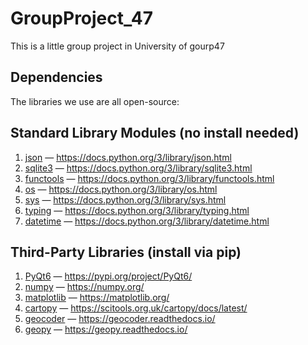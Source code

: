 # GroupProject_47
This is a little group project in University of gourp47

## Dependencies

The libraries we use are all open-source:

## Standard Library Modules (no install needed)

1. [json](https://docs.python.org/3/library/json.html) — https://docs.python.org/3/library/json.html  
2. [sqlite3](https://docs.python.org/3/library/sqlite3.html) — https://docs.python.org/3/library/sqlite3.html  
3. [functools](https://docs.python.org/3/library/functools.html) — https://docs.python.org/3/library/functools.html  
4. [os](https://docs.python.org/3/library/os.html) — https://docs.python.org/3/library/os.html  
5. [sys](https://docs.python.org/3/library/sys.html) — https://docs.python.org/3/library/sys.html  
6. [typing](https://docs.python.org/3/library/typing.html) — https://docs.python.org/3/library/typing.html  
7. [datetime](https://docs.python.org/3/library/datetime.html) — https://docs.python.org/3/library/datetime.html  

## Third-Party Libraries (install via pip)

1. [PyQt6](https://pypi.org/project/PyQt6/) — https://pypi.org/project/PyQt6/  
2. [numpy](https://numpy.org/) — https://numpy.org/  
3. [matplotlib](https://matplotlib.org/) — https://matplotlib.org/  
4. [cartopy](https://scitools.org.uk/cartopy/docs/latest/) — https://scitools.org.uk/cartopy/docs/latest/  
5. [geocoder](https://geocoder.readthedocs.io/) — https://geocoder.readthedocs.io/  
6. [geopy](https://geopy.readthedocs.io/) — https://geopy.readthedocs.io/  

